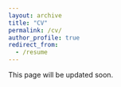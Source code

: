 ```yaml
---
layout: archive
title: "CV"
permalink: /cv/
author_profile: true
redirect_from:
  - /resume
---
```


This page will be updated soon.



